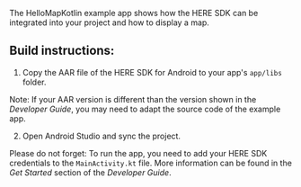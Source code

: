 The HelloMapKotlin example app shows how the HERE SDK can be integrated into your project and how to display a map.

Build instructions:
-------------------

1) Copy the AAR file of the HERE SDK for Android to your app's `app/libs` folder.

Note: If your AAR version is different than the version shown in the _Developer Guide_, you may need to adapt the source code of the example app.

2) Open Android Studio and sync the project.

Please do not forget: To run the app, you need to add your HERE SDK credentials to the `MainActivity.kt` file. More information can be found in the _Get Started_ section of the _Developer Guide_.
